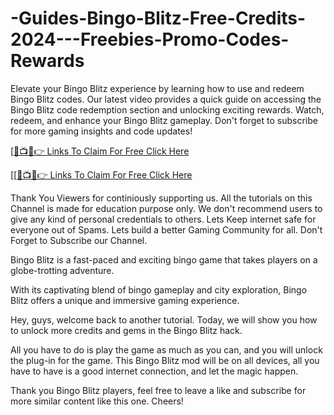 # -Guides-Bingo-Blitz-Free-Credits-2024---Freebies-Promo-Codes-Rewards
Elevate your Bingo Blitz experience by learning how to use and redeem Bingo Blitz codes. Our latest video provides a quick guide on accessing the Bingo Blitz code redemption section and unlocking exciting rewards. Watch, redeem, and enhance your Bingo Blitz gameplay. Don't forget to subscribe for more gaming insights and code updates!

[[🔴📺📱👉 Links To Claim For Free Click Here](https://cutt.ly/7eHCTcpq)

[[[🔴📺📱👉 Links To Claim For Free Click Here](https://cutt.ly/7eHCTcpq)

Thank You Viewers for continiously supporting us. All the tutorials on this Channel is made for education purpose only. We don't recommend users to give any kind of personal credentials to others. Lets Keep internet safe for everyone out of Spams. Lets build a better Gaming Community for all. Don't Forget to Subscribe our Channel.

Bingo Blitz is a fast-paced and exciting bingo game that takes players on a globe-trotting adventure.

With its captivating blend of bingo gameplay and city exploration, Bingo Blitz offers a unique and immersive gaming experience.

Hey, guys, welcome back to another tutorial. Today, we will show you how to unlock more credits and gems in the Bingo Blitz hack.

All you have to do is play the game as much as you can, and you will unlock the plug-in for the game. This Bingo Blitz mod will be on all devices, all you have to have is a good internet connection, and let the magic happen.

Thank you Bingo Blitz players, feel free to leave a like and subscribe for more similar content like this one. Cheers!
